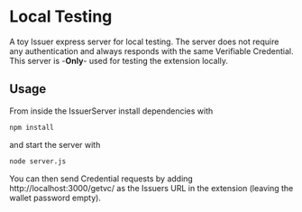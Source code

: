 # Local Testing
A toy Issuer express server for local testing. The server does not require any authentication and always responds with the same Verifiable Credential. This server is -**Only**- used for testing the extension locally.

## Usage
From inside the IssuerServer install dependencies with
```bash
npm install
```
and start the server with
```bash
node server.js
```
You can then send Credential requests by adding http://localhost:3000/getvc/ as the Issuers URL in the extension (leaving the wallet password empty).
